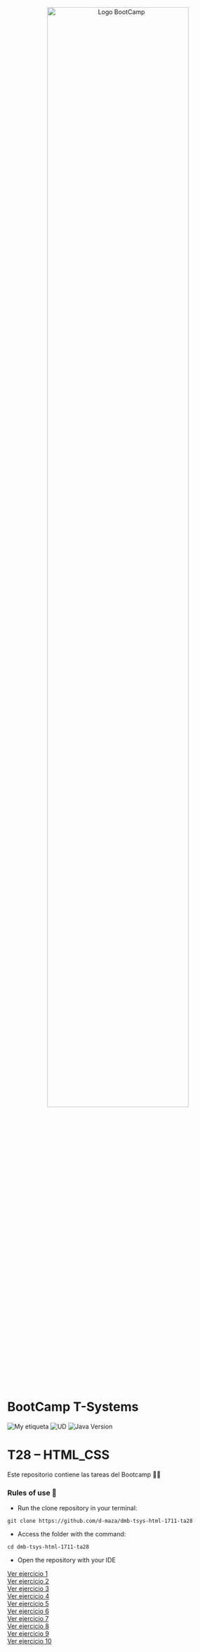<div align="center"><img width="80%"  src="https://github.com/TECHMA-Bootcamp-FullStack-Java-Angular/dmb-tsys-java-2010-ta15/blob/main/docs/logoDark.png?raw=trueg"  alt="Logo BootCamp" /></div>

# BootCamp T-Systems

![My etiqueta](https://img.shields.io/badge/David%20Maza-DiveCode%F0%9F%90%99-blue) ![UD](https://img.shields.io/badge/TA-28-orange)  ![Java Version](https://img.shields.io/badge/HTML-CSS-red)

# T28 – HTML_CSS

Este repositorio contiene las tareas del Bootcamp 👨‍💻

### Rules of use 🚀

- Run the clone repository in your terminal:

``git clone https://github.com/d-maza/dmb-tsys-html-1711-ta28``


- Access the folder with the command:

`cd dmb-tsys-html-1711-ta28`

- Open the repository with your IDE


[Ver ejercicio 1](https://github.com/TECHMA-Bootcamp-FullStack-Java-Angular/dmb-tsys-html-1711-ta28/blob/main/Ejercicio_01/index.html)  
[Ver ejercicio 2](https://github.com/TECHMA-Bootcamp-FullStack-Java-Angular/dmb-tsys-html-1711-ta28/blob/main/Ejercicio_02/index.html)  
[Ver ejercicio 3](https://github.com/TECHMA-Bootcamp-FullStack-Java-Angular/dmb-tsys-html-1711-ta28/blob/main/Ejercicio_03/platosemana.html)  
[Ver ejercicio 4](https://github.com/TECHMA-Bootcamp-FullStack-Java-Angular/dmb-tsys-html-1711-ta28/blob/main/Ejercicio_04/platosemana.html)  
[Ver ejercicio 5](https://github.com/TECHMA-Bootcamp-FullStack-Java-Angular/dmb-tsys-html-1711-ta28/blob/main/Ejercicio_05/postresemana.html)  
[Ver ejercicio 6](https://github.com/TECHMA-Bootcamp-FullStack-Java-Angular/dmb-tsys-html-1711-ta28/blob/main/Ejercicio_06/paquenatural/index.html)  
[Ver ejercicio 7](https://github.com/TECHMA-Bootcamp-FullStack-Java-Angular/dmb-tsys-html-1711-ta28/blob/main/Ejercicio_07/index.html)  
[Ver ejercicio 8](https://github.com/TECHMA-Bootcamp-FullStack-Java-Angular/dmb-tsys-html-1711-ta28/blob/main/Ejercicio_08/index.html)  
[Ver ejercicio 9](https://github.com/TECHMA-Bootcamp-FullStack-Java-Angular/dmb-tsys-html-1711-ta28/blob/main/Ejercicio_09/index.html)  
[Ver ejercicio 10](https://github.com/TECHMA-Bootcamp-FullStack-Java-Angular/dmb-tsys-html-1711-ta28/blob/main/Ejercicio_10/index.html)  



